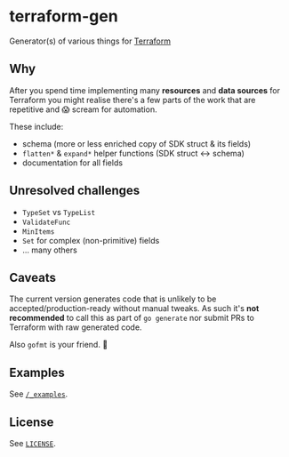 # terraform-gen

Generator(s) of various things for [Terraform](https://github.com/hashicorp/terraform)

## Why

After you spend time implementing many **resources** and **data sources** for Terraform
you might realise there's a few parts of the work that are repetitive and :scream: scream for automation.

These include:

 - schema (more or less enriched copy of SDK struct & its fields)
 - `flatten*` & `expand*` helper functions (SDK struct <-> schema)
 - documentation for all fields

## Unresolved challenges

 - `TypeSet` vs `TypeList`
 - `ValidateFunc`
 - `MinItems`
 - `Set` for complex (non-primitive) fields
 - ... many others

## Caveats

The current version generates code that is unlikely to be accepted/production-ready without manual tweaks.
As such it's **not recommended** to call this as part of `go generate` nor submit PRs to Terraform
with raw generated code.

Also `gofmt` is your friend. :shower:

## Examples

See [`/_examples`](https://github.com/radeksimko/terraform-gen/tree/master/_examples).

## License

See [`LICENSE`](https://github.com/radeksimko/terraform-gen/tree/master/LICENSE).
